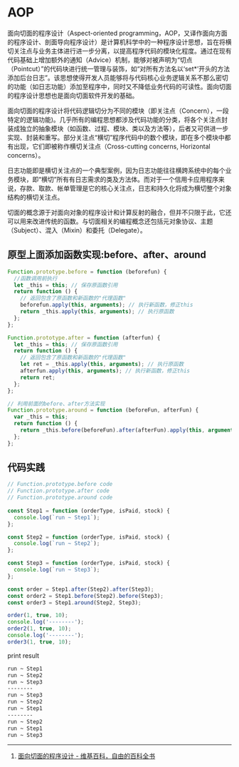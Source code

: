 # AOP

面向切面的程序设计（Aspect-oriented programming，AOP，又译作面向方面的程序设计、剖面导向程序设计）是计算机科学中的一种程序设计思想，旨在将横切关注点与业务主体进行进一步分离，以提高程序代码的模块化程度。通过在现有代码基础上增加额外的通知（Advice）机制，能够对被声明为“切点（Pointcut）”的代码块进行统一管理与装饰，如“对所有方法名以‘set*’开头的方法添加后台日志”。该思想使得开发人员能够将与代码核心业务逻辑关系不那么密切的功能（如日志功能）添加至程序中，同时又不降低业务代码的可读性。面向切面的程序设计思想也是面向切面软件开发的基础。

面向切面的程序设计将代码逻辑切分为不同的模块（即关注点（Concern），一段特定的逻辑功能)。几乎所有的编程思想都涉及代码功能的分类，将各个关注点封装成独立的抽象模块（如函数、过程、模块、类以及方法等），后者又可供进一步实现、封装和重写。部分关注点“横切”程序代码中的数个模块，即在多个模块中都有出现，它们即被称作横切关注点（Cross-cutting concerns, Horizontal concerns）。

日志功能即是横切关注点的一个典型案例，因为日志功能往往横跨系统中的每个业务模块，即“横切”所有有日志需求的类及方法体。而对于一个信用卡应用程序来说，存款、取款、帐单管理是它的核心关注点，日志和持久化将成为横切整个对象结构的横切关注点。

切面的概念源于对面向对象的程序设计和计算反射的融合，但并不只限于此，它还可以用来改进传统的函数。与切面相关的编程概念还包括元对象协议、主题（Subject）、混入（Mixin）和委托（Delegate）。

## 原型上面添加函数实现:before、after、around


```javascript
Function.prototype.before = function (beforefun) {
  //函数调用前执行
  let _this = this; // 保存原函数引用
  return function () {
    // 返回包含了原函数和新函数的"代理函数"
    beforefun.apply(this, arguments); // 执行新函数，修正this
    return _this.apply(this, arguments); // 执行原函数
  };
};

Function.prototype.after = function (afterfun) {
  let _this = this; // 保存原函数引用
  return function () {
    // 返回包含了原函数和新函数的"代理函数"
    let ret = _this.apply(this, arguments); // 执行原函数
    afterfun.apply(this, arguments); // 执行新函数，修正this
    return ret;
  };
};

// 利用前面的before、after方法实现
Function.prototype.around = function (beforeFun, afterFun) {
  var _this = this;
  return function () {
    return _this.before(beforeFun).after(afterFun).apply(this, arguments);
  };
};
```

## 代码实践

```js
// Function.prototype.before code
// Function.prototype.after code 
// Function.prototype.around code
  
const Step1 = function (orderType, isPaid, stock) {
  console.log(`run ~ Step1`);
};

const Step2 = function (orderType, isPaid, stock) {
  console.log(`run ~ Step2`);
};

const Step3 = function (orderType, isPaid, stock) {
  console.log(`run ~ Step3`);
};

const order = Step1.after(Step2).after(Step3);
const order2 = Step1.before(Step2).before(Step3);
const order3 = Step1.around(Step2, Step3);

order(1, true, 10);
console.log('--------');
order2(1, true, 10);
console.log('--------');
order3(1, true, 10);

```

print result

```md
run ~ Step1
run ~ Step2
run ~ Step3
--------
run ~ Step3
run ~ Step2
run ~ Step1
--------
run ~ Step2
run ~ Step1
run ~ Step3
```



---

1. [面向切面的程序设计 - 维基百科，自由的百科全书](https://zh.wikipedia.org/wiki/%E9%9D%A2%E5%90%91%E5%88%87%E9%9D%A2%E7%9A%84%E7%A8%8B%E5%BA%8F%E8%AE%BE%E8%AE%A1)